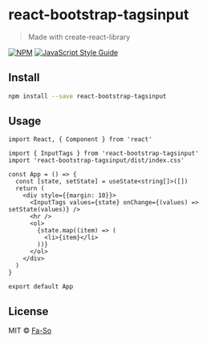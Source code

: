 # react-bootstrap-tagsinput

> Made with create-react-library

[![NPM](https://img.shields.io/npm/v/react-bootstrap-tagsinput.svg)](https://www.npmjs.com/package/react-bootstrap-tagsinput) [![JavaScript Style Guide](https://img.shields.io/badge/code_style-standard-brightgreen.svg)](https://standardjs.com)

## Install

```bash
npm install --save react-bootstrap-tagsinput
```

## Usage

```tsx
import React, { Component } from 'react'

import { InputTags } from 'react-bootstrap-tagsinput'
import 'react-bootstrap-tagsinput/dist/index.css'

const App = () => {
  const [state, setState] = useState<string[]>([])
  return (
    <div style={{margin: 10}}>
      <InputTags values={state} onChange={(values) => setState(values)} />
      <hr />
      <ol>
        {state.map((item) => (
          <li>{item}</li>
        ))}
      </ol>
    </div>
  )
}

export default App
```

## License

MIT © [Fa-So](https://github.com/Fa-So)
